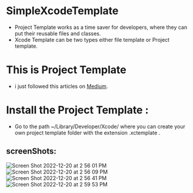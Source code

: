 # SimpleXcodeTemplate

-  Project Template works as a time saver for developers, where they can put their reusable files and classes.
- Xcode Template can be two types either file template or Project template.


# This is Project Template 

- i just followed this articles on [Medium](https://medium.com/mindful-engineering/create-custom-xcode-templates-908fdd14fbd8).

# Install the Project Template : 
-  Go to the path ~/Library/Developer/Xcode/ where you can create your own project template folder with the extension .xctemplate . 
 
 
 ## screenShots: 


![Screen Shot 2022-12-20 at 2 56 01 PM](https://user-images.githubusercontent.com/31698280/208673094-29bb6c76-629d-4c7f-8527-bab4752de5ea.png)
![Screen Shot 2022-12-20 at 2 56 09 PM](https://user-images.githubusercontent.com/31698280/208673107-7af7bba2-e38d-4ed6-ace0-8f83c7f971db.png)
![Screen Shot 2022-12-20 at 2 56 41 PM](https://user-images.githubusercontent.com/31698280/208673165-66751634-1a06-4aa5-a5f6-e6e00d6d03bd.png)
![Screen Shot 2022-12-20 at 2 59 53 PM](https://user-images.githubusercontent.com/31698280/208673266-e6b57e9f-e337-4bf3-b071-fbf53432a381.png)

